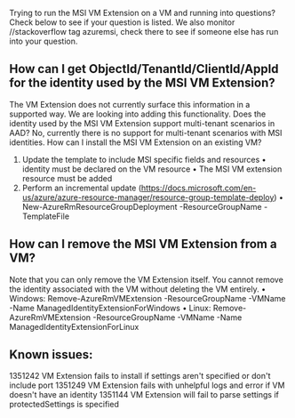 Trying to run the MSI VM Extension on a VM and running into questions? Check below to see if your question is listed. We also monitor 
//stackoverflow tag azuremsi, check there to see if someone else has run into your question.

## How can I get ObjectId/TenantId/ClientId/AppId for the identity used by the MSI VM Extension?
The VM Extension does not currently surface this information in a supported way. We are looking into adding this functionality.
Does the identity used by the MSI VM Extension support multi-tenant scenarios in AAD?
No, currently there is no support for multi-tenant scenarios with MSI identities.
How can I install the MSI VM Extension on an existing VM?
1) Update the template to include MSI specific fields and resources
  •	identity must be declared on the VM resource
  •	The MSI VM extension resource must be added
2) Perform an incremental update (https://docs.microsoft.com/en-us/azure/azure-resource-manager/resource-group-template-deploy)
  •	New-AzureRmResourceGroupDeployment -ResourceGroupName <yourResourceGoup> -TemplateFile <yourTemplateFile>
## How can I remove the MSI VM Extension from a VM?
Note that you can only remove the VM Extension itself. You cannot remove the identity associated with the VM without deleting the VM entirely.
  •	Windows: Remove-AzureRmVMExtension -ResourceGroupName <resourceGroupName> -VMName <vmName> -Name ManagedIdentityExtensionForWindows
  •	Linux: Remove-AzureRmVMExtension -ResourceGroupName <resourceGroupName> -VMName <vmName> -Name ManagedIdentityExtensionForLinux

## Known issues:
1351242 VM Extension fails to install if settings aren't specified or don't include port
1351249 VM Extension fails with unhelpful logs and error if VM doesn't have an identity
1351144 VM Extension will fail to parse settings if protectedSettings is specified

